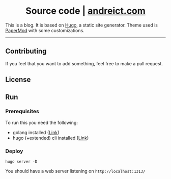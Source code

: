 <h1 align="center"> Source code | <a href="https://www.andreict.com">andreict.com</a> </h1>


This is a blog. It is based on [Hugo](https://gohugo.io/), a static site generator. Theme used is [PaperMod](https://github.com/adityatelange/hugo-PaperMod) with some customizations.

---

## Contributing

If you feel that you want to add something, feel free to make a pull request. 

## License


## Run
### Prerequisites
To run this you need the following:
- golang installed ([Link](https://go.dev/doc/install))
- hugo (+extended) cli installed ([Link](https://gohugo.io/getting-started/installing/))

### Deploy
```
hugo server -D
```

You should have a web server listening on `http://localhost:1313/`